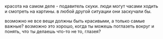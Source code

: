 красота на самом деле - подавитель скуки. люди могут часами ходить и смотреть на картины. в любой другой ситуации они заскучали бы.

возможно не все вещи должны быть красивыми, а только самые важные? возможно это хорошо, когда ты можешь поглазеть вокруг и понять, что ты делаешь что-то не то, глазея?